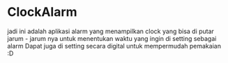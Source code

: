 # ClockAlarm

jadi ini adalah aplikasi alarm yang menampilkan clock yang bisa di putar jarum - jarum nya untuk menentukan waktu yang ingin di setting sebagai alarm
Dapat juga di setting secara digital untuk mempermudah pemakaian :D
